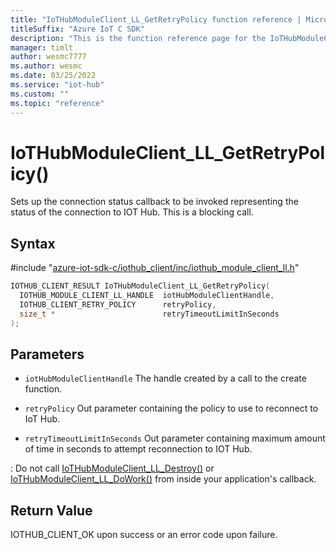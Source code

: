 ```yaml
---                             
title: "IoTHubModuleClient_LL_GetRetryPolicy function reference | Microsoft Docs" 
titleSuffix: "Azure IoT C SDK"            
description: "This is the function reference page for the IoTHubModuleClient_LL_GetRetryPolicy() function in the Azure IoT C SDK. This SDK is used with Azure IoT Hub and Azure IoT Hub Device Provisioning Service"            
manager: timlt                 
author: wesmc7777              
ms.author: wesmc               
ms.date: 03/25/2022                    
ms.service: "iot-hub"             
ms.custom: ""                
ms.topic: "reference"        
---                            
```


# IoTHubModuleClient_LL_GetRetryPolicy()

Sets up the connection status callback to be invoked representing the status of the connection to IOT Hub. This is a blocking call.

## Syntax

\#include "[azure-iot-sdk-c/iothub_client/inc/iothub_module_client_ll.h](../iothub-module-client-ll-h.md)"  
```C
IOTHUB_CLIENT_RESULT IoTHubModuleClient_LL_GetRetryPolicy(
  IOTHUB_MODULE_CLIENT_LL_HANDLE  iotHubModuleClientHandle,
  IOTHUB_CLIENT_RETRY_POLICY      retryPolicy,
  size_t *                        retryTimeoutLimitInSeconds
);
```

## Parameters
* `iotHubModuleClientHandle` The handle created by a call to the create function. 

* `retryPolicy` Out parameter containing the policy to use to reconnect to IoT Hub. 

* `retryTimeoutLimitInSeconds` Out parameter containing maximum amount of time in seconds to attempt reconnection to IOT Hub.

: Do not call [IoTHubModuleClient_LL_Destroy()](../iothub-module-client-ll-h/iothubmoduleclient-ll-destroy.md) or [IoTHubModuleClient_LL_DoWork()](../iothub-module-client-ll-h/iothubmoduleclient-ll-dowork.md) from inside your application's callback.

## Return Value
IOTHUB_CLIENT_OK upon success or an error code upon failure.


